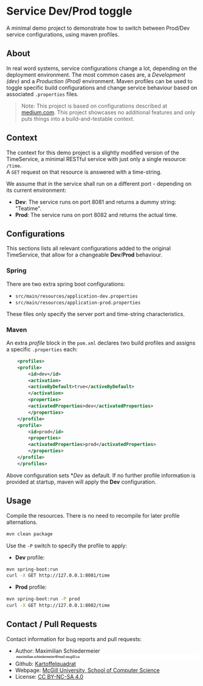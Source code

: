 # Service Dev/Prod toggle

A minimal demo project to demonstrate how to switch between Prod/Dev service configurations, using maven profiles.

## About

In real word systems, service configurations change a lot, depending on the deployment environment.
The most common cases are, a *Development (dev)* and a *Production (Prod)* environment.
Maven profiles can be used to toggle specific build configurations and change service behaviour based on associated ```.properties``` files.

 > Note: This project is based on configurations described at [medium.com](https://medium.com/@derrya/maven-profile-spring-boot-properties-a34f2b2bb386). This project showcases no additional features and only puts things into a build-and-testable context.

## Context

The context for this demo project is a slightly modified version of the TimeService, a minimal RESTful service with just only a single resource: ```/time```.  
A ```GET``` request on that resource is answered with a time-string.

We assume that in the service shall run on a different port - depending on its current environment:

 * **Dev**: The service runs on port 8081 and returns a dummy string: "Teatime".
 * **Prod**: The service runs on port 8082 and returns the actual time.

## Configurations

This sections lists all relevant configurations added to the original TimeService, that allow for a changeable **Dev**/**Prod** behaviour.

### Spring

There are two extra spring boot configurations:

 * ```src/main/resources/application-dev.properties```
 * ```src/main/resources/application-prod.properties```

These files only specify the server port and time-string characteristics.

### Maven

An extra *profile* block in the ```pom.xml``` declares two build profiles and assigns a specific ```.properties``` each:

```xml
    <profiles>
	<profile>
	    <id>dev</id>
	    <activation>
		<activeByDefault>true</activeByDefault>
	    </activation>
	    <properties>
		<activatedProperties>dev</activatedProperties>
	    </properties>
	</profile>
	<profile>
	    <id>prod</id>
	    <properties>
		<activatedProperties>prod</activatedProperties>
	    </properties>
	</profile>
    </profiles>
```

Above configuration sets **Dev* as default. If no further profile information is provided at startup, maven will apply the **Dev** configuration.

## Usage

Compile the resources. There is no need to recompile for later profile alternations.

```bash
mvn clean package
```

Use the ```-P``` switch to specify the profile to apply:

 * **Dev** profile:  
```bash
mvn spring-boot:run
curl -X GET http://127.0.0.1:8081/time
```

 * **Prod** profile:  
```bash
mvn spring-boot:run -P prod
curl -X GET http://127.0.0.1:8082/time
```

## Contact / Pull Requests

Contact information for bug reports and pull requests:

 * Author: Maximilian Schiedermeier ![email](markdown/email.png)
 * Github: [Kartoffelquadrat](https://github.com/kartoffelquadrat)
 * Webpage: [McGill University, School of Computer Science](https://www.cs.mcgill.ca/~mschie3)
 * License: [CC BY-NC-SA 4.0](https://creativecommons.org/licenses/by-nc-sa/4.0/)

